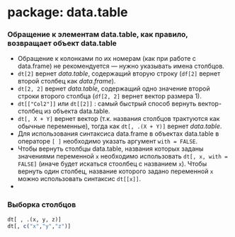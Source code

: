 # package: data.table

### Обращение к элементам data.table, как правило, возвращает объект data.table
* Обращение к колонками по их номерам (как при работе с data.frame) не рекомендуется — нужно указывать имена столбцов.
* `dt[2]` вернет *data.table*, содержащий вторую строку (`df[2]` вернет второй столбец как *data.frame*).
* `dt[2, 2]` вернет *data.table*, содержащий одно значение второй строки второго столбца (`df[2, 2]` вернет вектор размера 1).
* `dt[["Col2"]]` или `dt[[2]]` : самый быстрый способ вернуть вектор-столбец из объекта data.table.
* `dt[, X + Y]` вернет вектор (т.к. названия столбцов трактуются как обычные переменные), тогда как `dt[, .(X + Y)]` вернет *data.table*.
* Для использования синтаксиса data.frame в объектах data.table в операторе `[ ]` необходимо указать аргумент `with = FALSE`.
* Чтобы вернуть столбцы data.table, названия которых заданы значениями переменной `x` необходимо использовать `dt[, x, with = FALSE]` (иначе будет искаться стоолбец с названием `x`). Чтобы вернуть один столбец, название которого задано переменной `x` можно использовать синтаксис `dt[[x]]`.
* 

### Выборка столбцов
```r
dt[ , .(x, y, z)]
dt[, c("x","y","z")]
```
